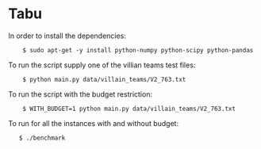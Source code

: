 Tabu
====

In order to install the dependencies:

```
    $ sudo apt-get -y install python-numpy python-scipy python-pandas
```

To run the script supply one of the villian teams test files:

```
    $ python main.py data/villain_teams/V2_763.txt
```

To run the script with the budget restriction:

```
    $ WITH_BUDGET=1 python main.py data/villain_teams/V2_763.txt
```

To run for all the instances with and without budget:
```
   $ ./benchmark
```
